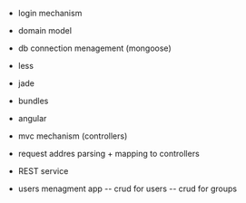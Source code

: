 ﻿- login mechanism
- domain model
- db connection menagement (mongoose)
- less
- jade
- bundles
- angular
- mvc mechanism (controllers)
- request addres parsing + mapping to controllers
- REST service

- users menagment app
-- crud for users
-- crud for groups





